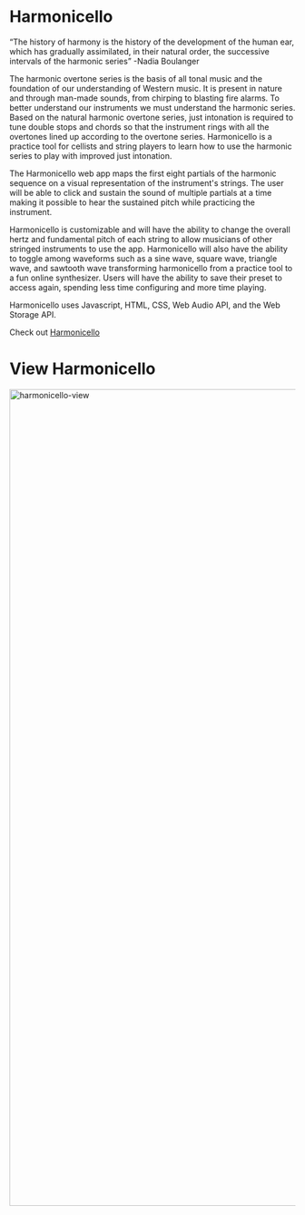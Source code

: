 # Harmonicello
“The history of harmony is the history of the development of the human ear, which has gradually assimilated,
in their natural order, the successive intervals of the harmonic series” -Nadia Boulanger

The harmonic overtone series is the basis of all tonal music and the foundation of our understanding of Western music.
It is present in nature and through man-made sounds, from chirping to blasting fire alarms.
To better understand our instruments we must understand the harmonic series.
Based on the natural harmonic overtone series, just intonation is required to tune double stops and chords so that
the instrument rings with all the overtones lined up according to the overtone series. Harmonicello is a practice tool
for cellists and string players to learn how to use the harmonic series to play with improved just intonation.

The Harmonicello web app maps the first eight partials of the harmonic sequence on a visual representation
of the instrument's strings. The user will be able to click and sustain the sound of multiple partials at a time
making it possible to hear the sustained pitch while practicing the instrument.

Harmonicello is customizable and will have the ability to change the overall hertz and fundamental pitch of each string
to allow musicians of other stringed instruments to use the app. Harmonicello will also have the ability to toggle
among waveforms such as a sine wave, square wave, triangle wave, and sawtooth wave transforming harmonicello
from a practice tool to a fun online synthesizer. Users will have the ability to save their preset to access
again, spending less time configuring and more time playing.

Harmonicello uses Javascript, HTML, CSS, Web Audio API, and the Web Storage API.

Check out <a href="https://spontaneous-bonbon-3e95b3.netlify.app/"> Harmonicello </a>
# View Harmonicello
<img width="1440" alt="harmonicello-view" src="https://user-images.githubusercontent.com/71400942/211226399-73f4244f-9403-472f-b18a-d0ba60a8927e.png">

